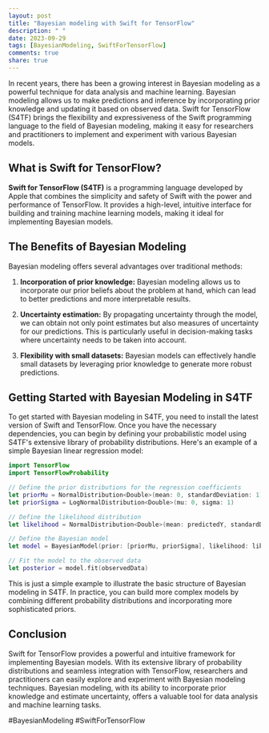 ```yaml
---
layout: post
title: "Bayesian modeling with Swift for TensorFlow"
description: " "
date: 2023-09-29
tags: [BayesianModeling, SwiftForTensorFlow]
comments: true
share: true
---
```


In recent years, there has been a growing interest in Bayesian modeling as a powerful technique for data analysis and machine learning. Bayesian modeling allows us to make predictions and inference by incorporating prior knowledge and updating it based on observed data. Swift for TensorFlow (S4TF) brings the flexibility and expressiveness of the Swift programming language to the field of Bayesian modeling, making it easy for researchers and practitioners to implement and experiment with various Bayesian models.

## What is Swift for TensorFlow?

**Swift for TensorFlow (S4TF)** is a programming language developed by Apple that combines the simplicity and safety of Swift with the power and performance of TensorFlow. It provides a high-level, intuitive interface for building and training machine learning models, making it ideal for implementing Bayesian models.

## The Benefits of Bayesian Modeling

Bayesian modeling offers several advantages over traditional methods:

1. **Incorporation of prior knowledge:** Bayesian modeling allows us to incorporate our prior beliefs about the problem at hand, which can lead to better predictions and more interpretable results.

2. **Uncertainty estimation:** By propagating uncertainty through the model, we can obtain not only point estimates but also measures of uncertainty for our predictions. This is particularly useful in decision-making tasks where uncertainty needs to be taken into account.

3. **Flexibility with small datasets:** Bayesian models can effectively handle small datasets by leveraging prior knowledge to generate more robust predictions.

## Getting Started with Bayesian Modeling in S4TF

To get started with Bayesian modeling in S4TF, you need to install the latest version of Swift and TensorFlow. Once you have the necessary dependencies, you can begin by defining your probabilistic model using S4TF's extensive library of probability distributions. Here's an example of a simple Bayesian linear regression model:

```swift
import TensorFlow
import TensorFlowProbability

// Define the prior distributions for the regression coefficients
let priorMu = NormalDistribution<Double>(mean: 0, standardDeviation: 1)
let priorSigma = LogNormalDistribution<Double>(mu: 0, sigma: 1)

// Define the likelihood distribution
let likelihood = NormalDistribution<Double>(mean: predictedY, standardDeviation: noise)

// Define the Bayesian model
let model = BayesianModel(prior: [priorMu, priorSigma], likelihood: likelihood)

// Fit the model to the observed data
let posterior = model.fit(observedData)
```

This is just a simple example to illustrate the basic structure of Bayesian modeling in S4TF. In practice, you can build more complex models by combining different probability distributions and incorporating more sophisticated priors.

## Conclusion

Swift for TensorFlow provides a powerful and intuitive framework for implementing Bayesian models. With its extensive library of probability distributions and seamless integration with TensorFlow, researchers and practitioners can easily explore and experiment with Bayesian modeling techniques. Bayesian modeling, with its ability to incorporate prior knowledge and estimate uncertainty, offers a valuable tool for data analysis and machine learning tasks.

#BayesianModeling #SwiftForTensorFlow